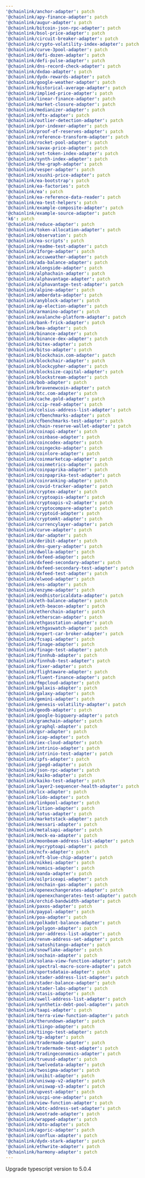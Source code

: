 ```yaml
---
'@chainlink/anchor-adapter': patch
'@chainlink/apy-finance-adapter': patch
'@chainlink/augur-adapter': patch
'@chainlink/bitcoin-json-rpc-adapter': patch
'@chainlink/bsol-price-adapter': patch
'@chainlink/circuit-breaker-adapter': patch
'@chainlink/crypto-volatility-index-adapter': patch
'@chainlink/curve-3pool-adapter': patch
'@chainlink/defi-dozen-adapter': patch
'@chainlink/defi-pulse-adapter': patch
'@chainlink/dns-record-check-adapter': patch
'@chainlink/dxdao-adapter': patch
'@chainlink/dydx-rewards-adapter': patch
'@chainlink/google-weather-adapter': patch
'@chainlink/historical-average-adapter': patch
'@chainlink/implied-price-adapter': patch
'@chainlink/linear-finance-adapter': patch
'@chainlink/market-closure-adapter': patch
'@chainlink/medianizer-adapter': patch
'@chainlink/nftx-adapter': patch
'@chainlink/outlier-detection-adapter': patch
'@chainlink/por-indexer-adapter': patch
'@chainlink/proof-of-reserves-adapter': patch
'@chainlink/reference-transform-adapter': patch
'@chainlink/rocket-pool-adapter': patch
'@chainlink/savax-price-adapter': patch
'@chainlink/set-token-index-adapter': patch
'@chainlink/synth-index-adapter': patch
'@chainlink/the-graph-adapter': patch
'@chainlink/vesper-adapter': patch
'@chainlink/xsushi-price-adapter': patch
'@chainlink/ea-bootstrap': patch
'@chainlink/ea-factories': patch
'@chainlink/ea': patch
'@chainlink/ea-reference-data-reader': patch
'@chainlink/ea-test-helpers': patch
'@chainlink/example-composite-adapter': patch
'@chainlink/example-source-adapter': patch
'k6': patch
'@chainlink/reduce-adapter': patch
'@chainlink/token-allocation-adapter': patch
'@chainlink/observation': patch
'@chainlink/ea-scripts': patch
'@chainlink/readme-test-adapter': patch
'@chainlink/1forge-adapter': patch
'@chainlink/accuweather-adapter': patch
'@chainlink/ada-balance-adapter': patch
'@chainlink/alongside-adapter': patch
'@chainlink/alphachain-adapter': patch
'@chainlink/alphavantage-adapter': patch
'@chainlink/alphavantage-test-adapter': patch
'@chainlink/alpine-adapter': patch
'@chainlink/amberdata-adapter': patch
'@chainlink/anyblock-adapter': patch
'@chainlink/ap-election-adapter': patch
'@chainlink/armanino-adapter': patch
'@chainlink/avalanche-platform-adapter': patch
'@chainlink/bank-frick-adapter': patch
'@chainlink/bea-adapter': patch
'@chainlink/binance-adapter': patch
'@chainlink/binance-dex-adapter': patch
'@chainlink/bitex-adapter': patch
'@chainlink/bitso-adapter': patch
'@chainlink/blockchain.com-adapter': patch
'@chainlink/blockchair-adapter': patch
'@chainlink/blockcypher-adapter': patch
'@chainlink/blocksize-capital-adapter': patch
'@chainlink/blockstream-adapter': patch
'@chainlink/bob-adapter': patch
'@chainlink/bravenewcoin-adapter': patch
'@chainlink/btc.com-adapter': patch
'@chainlink/cache.gold-adapter': patch
'@chainlink/ccip-read-adapter': patch
'@chainlink/celsius-address-list-adapter': patch
'@chainlink/cfbenchmarks-adapter': patch
'@chainlink/cfbenchmarks-test-adapter': patch
'@chainlink/chain-reserve-wallet-adapter': patch
'@chainlink/coinapi-adapter': patch
'@chainlink/coinbase-adapter': patch
'@chainlink/coincodex-adapter': patch
'@chainlink/coingecko-adapter': patch
'@chainlink/coinlore-adapter': patch
'@chainlink/coinmarketcap-adapter': patch
'@chainlink/coinmetrics-adapter': patch
'@chainlink/coinpaprika-adapter': patch
'@chainlink/coinpaprika-test-adapter': patch
'@chainlink/coinranking-adapter': patch
'@chainlink/covid-tracker-adapter': patch
'@chainlink/cryptex-adapter': patch
'@chainlink/cryptoapis-adapter': patch
'@chainlink/cryptoapis-v2-adapter': patch
'@chainlink/cryptocompare-adapter': patch
'@chainlink/cryptoid-adapter': patch
'@chainlink/cryptomkt-adapter': patch
'@chainlink/currencylayer-adapter': patch
'@chainlink/curve-adapter': patch
'@chainlink/dar-adapter': patch
'@chainlink/deribit-adapter': patch
'@chainlink/dns-query-adapter': patch
'@chainlink/dwolla-adapter': patch
'@chainlink/dxfeed-adapter': patch
'@chainlink/dxfeed-secondary-adapter': patch
'@chainlink/dxfeed-secondary-test-adapter': patch
'@chainlink/dxfeed-test-adapter': patch
'@chainlink/elwood-adapter': patch
'@chainlink/ens-adapter': patch
'@chainlink/enzyme-adapter': patch
'@chainlink/eodhistoricaldata-adapter': patch
'@chainlink/eth-balance-adapter': patch
'@chainlink/eth-beacon-adapter': patch
'@chainlink/etherchain-adapter': patch
'@chainlink/etherscan-adapter': patch
'@chainlink/ethgasstation-adapter': patch
'@chainlink/ethgaswatch-adapter': patch
'@chainlink/expert-car-broker-adapter': patch
'@chainlink/fcsapi-adapter': patch
'@chainlink/finage-adapter': patch
'@chainlink/finage-test-adapter': patch
'@chainlink/finnhub-adapter': patch
'@chainlink/finnhub-test-adapter': patch
'@chainlink/fixer-adapter': patch
'@chainlink/flightaware-adapter': patch
'@chainlink/fluent-finance-adapter': patch
'@chainlink/fmpcloud-adapter': patch
'@chainlink/galaxis-adapter': patch
'@chainlink/galaxy-adapter': patch
'@chainlink/gemini-adapter': patch
'@chainlink/genesis-volatility-adapter': patch
'@chainlink/geodb-adapter': patch
'@chainlink/google-bigquery-adapter': patch
'@chainlink/gramchain-adapter': patch
'@chainlink/graphql-adapter': patch
'@chainlink/gsr-adapter': patch
'@chainlink/icap-adapter': patch
'@chainlink/iex-cloud-adapter': patch
'@chainlink/intrinio-adapter': patch
'@chainlink/intrinio-test-adapter': patch
'@chainlink/ipfs-adapter': patch
'@chainlink/jpegd-adapter': patch
'@chainlink/json-rpc-adapter': patch
'@chainlink/kaiko-adapter': patch
'@chainlink/kaiko-test-adapter': patch
'@chainlink/layer2-sequencer-health-adapter': patch
'@chainlink/lcx-adapter': patch
'@chainlink/lido-adapter': patch
'@chainlink/linkpool-adapter': patch
'@chainlink/lition-adapter': patch
'@chainlink/lotus-adapter': patch
'@chainlink/marketstack-adapter': patch
'@chainlink/messari-adapter': patch
'@chainlink/metalsapi-adapter': patch
'@chainlink/mock-ea-adapter': patch
'@chainlink/moonbeam-address-list-adapter': patch
'@chainlink/mycryptoapi-adapter': patch
'@chainlink/ncfx-adapter': patch
'@chainlink/nft-blue-chip-adapter': patch
'@chainlink/nikkei-adapter': patch
'@chainlink/nomics-adapter': patch
'@chainlink/oanda-adapter': patch
'@chainlink/oilpriceapi-adapter': patch
'@chainlink/onchain-gas-adapter': patch
'@chainlink/openexchangerates-adapter': patch
'@chainlink/openexchangerates-test-adapter': patch
'@chainlink/orchid-bandwidth-adapter': patch
'@chainlink/paxos-adapter': patch
'@chainlink/paypal-adapter': patch
'@chainlink/poa-adapter': patch
'@chainlink/polkadot-balance-adapter': patch
'@chainlink/polygon-adapter': patch
'@chainlink/por-address-list-adapter': patch
'@chainlink/renvm-address-set-adapter': patch
'@chainlink/satoshitango-adapter': patch
'@chainlink/snowflake-adapter': patch
'@chainlink/sochain-adapter': patch
'@chainlink/solana-view-function-adapter': patch
'@chainlink/spectral-macro-score-adapter': patch
'@chainlink/sportsdataio-adapter': patch
'@chainlink/stader-address-list-adapter': patch
'@chainlink/stader-balance-adapter': patch
'@chainlink/stader-labs-adapter': patch
'@chainlink/stasis-adapter': patch
'@chainlink/swell-address-list-adapter': patch
'@chainlink/synthetix-debt-pool-adapter': patch
'@chainlink/taapi-adapter': patch
'@chainlink/terra-view-function-adapter': patch
'@chainlink/therundown-adapter': patch
'@chainlink/tiingo-adapter': patch
'@chainlink/tiingo-test-adapter': patch
'@chainlink/tp-adapter': patch
'@chainlink/tradermade-adapter': patch
'@chainlink/tradermade-test-adapter': patch
'@chainlink/tradingeconomics-adapter': patch
'@chainlink/trueusd-adapter': patch
'@chainlink/twelvedata-adapter': patch
'@chainlink/twosigma-adapter': patch
'@chainlink/unibit-adapter': patch
'@chainlink/uniswap-v2-adapter': patch
'@chainlink/uniswap-v3-adapter': patch
'@chainlink/upvest-adapter': patch
'@chainlink/uscpi-one-adapter': patch
'@chainlink/view-function-adapter': patch
'@chainlink/wbtc-address-set-adapter': patch
'@chainlink/wootrade-adapter': patch
'@chainlink/wrapped-adapter': patch
'@chainlink/xbto-adapter': patch
'@chainlink/agoric-adapter': patch
'@chainlink/conflux-adapter': patch
'@chainlink/dydx-stark-adapter': patch
'@chainlink/ethwrite-adapter': patch
'@chainlink/harmony-adapter': patch
---
```


Upgrade typescript version to 5.0.4
